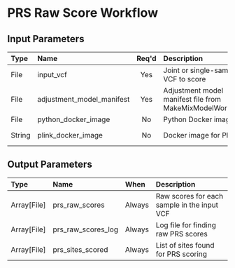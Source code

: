 # PRS Raw Score Workflow

## Input Parameters

| Type | Name | Req'd | Description | Default Value |
| :--- | :--- | :---: | :--- | :--- |
| File | input_vcf | Yes | Joint or single-sample VCF to score | |
| File | adjustment_model_manifest | Yes | Adjustment model manifest file from MakeMixModelWorkflow | |
| File | python_docker_image | No | Python Docker image | "python:3.9.10" |
| String | plink_docker_image | No | Docker image for Plink 2 | us.gcr.io/broad-dsde-methods/plink2_docker@sha256:4455bf22ada6769ef00ed0509b278130ed98b6172c91de69b5bc2045a60de124 |

## Output Parameters

| Type | Name | When | Description |
| :--- | :--- | :--- | :--- |
| Array[File] | prs_raw_scores | Always | Raw scores for each sample in the input VCF |
| Array[File] | prs_raw_scores_log | Always | Log file for finding raw PRS scores |
| Array[File] | prs_sites_scored | Always | List of sites found for PRS scoring |

